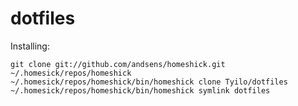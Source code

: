dotfiles
========

Installing:

```
git clone git://github.com/andsens/homeshick.git ~/.homesick/repos/homeshick
~/.homesick/repos/homeshick/bin/homeshick clone Tyilo/dotfiles
~/.homesick/repos/homeshick/bin/homeshick symlink dotfiles
```

